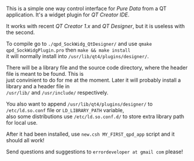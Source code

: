 This is a simple one way control interface for _Pure Data_ from a QT application. It's a widget plugin for _QT Creator IDE_.

It works with recent _QT Creator 1.x_ and _QT Designer_, but it is useless with the second.

To compile go to  `./qpd_SockWidg_QtDesigner/` and use `qmake qpd_SockWidgPlugin.pro` then `make && make install`<br>
it will normally install into `/usr/lib/qt4/plugins/designer/`.

There will be a library file and the source code directory, where the header file is meant to be found. This is<br>
just convinient to do for me at the moment. Later it will probably install a library and a header file in<br>
`/usr/lib/` and `/usr/include/` respectively.

You also want to append `/usr/lib/qt4/plugins/designer/` to `/etc/ld.so.conf` file or `LD_LIBRARY_PATH` variable,<br>
also some distributions use `/etc/ld.so.conf.d/` to store extra library path for local use.

After it had been installed, use `new.csh MY_FIRST_qpd_app` script and it should all work!

Send questions and suggestions to `errordeveloper at gmail com` please!
